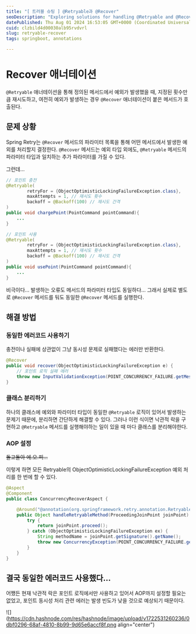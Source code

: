 ```yaml
---
title: "[ 트러블 슈팅 ] @Retryable과 @Recover"
seoDescription: "Exploring solutions for handling @Retryable and @Recover annotations in Spring Retry, focusing on consistent error codes and class segregation"
datePublished: Thu Aug 01 2024 16:53:05 GMT+0000 (Coordinated Universal Time)
cuid: clzbild4d00030alb95rvdvrl
slug: retryable-recover
tags: springboot, annotations

---
```


# Recover 애너테이션

`@Retryable` 애너테이션을 통해 정의된 메서드에서 예외가 발생했을 때, 지정된 횟수만큼 재시도하고, 여전히 예외가 발생하는 경우 `@Recover` 애너테이션이 붙은 메서드가 호출된다.

## 문제 상황

Spring Retry는 `@Recover` 메서드의 파라미터 목록을 통해 어떤 메서드에서 발생한 예외를 처리할지 결정한다. `@Recover` 메서드는 예외 타입 외에도, `@Retryable` 메서드의 파라미터 타입과 일치하는 추가 파라미터를 가질 수 있다.

그런데...

```java
// 포인트 충전
@Retryable(
        retryFor = {ObjectOptimisticLockingFailureException.class},
        maxAttempts = 1, // 재시도 횟수
        backoff = @Backoff(100) // 재시도 간격
)
public void chargePoint(PointCommand pointCommand){
    ...
}

// 포인트 사용
@Retryable(
        retryFor = {ObjectOptimisticLockingFailureException.class},
        maxAttempts = 1, // 재시도 횟수
        backoff = @Backoff(100) // 재시도 간격
)
public void usePoint(PointCommand pointCommand){
    ...
}
```

비극이다... 발생하는 오류도 메서드의 파라미터 타입도 동일하다... 그래서 실제로 별도로 `@Recover` 메서드를 둬도 동일한 `@Recover` 메서드를 실행한다.

## 해결 방법

### 동일한 에러코드 사용하기

충전이나 실패에 상관없이 그냥 동시성 문제로 실패했다는 에러만 반환한다.

```java
@Recover
public void recover(ObjectOptimisticLockingFailureException e) {
    // 포인트 로직 실패 에러
    throw new InputValidationException(POINT_CONCURRENCY_FAILURE.getMessage());
}
```

### 클래스 분리하기

하나의 클래스에 예외와 파라미터 타입이 동일한 `@Retryable` 로직이 있어서 발생하는 문제기 때문에, 분리하면 간단하게 해결할 수 있다. 그러나 이런 식이면 낙관적 락을 구현하고 `@Retryable` 메서드를 실행해야하는 일이 있을 때 마다 클래스를 분리해야한다.

### AOP 설정

<s>돌고돌아 에.오.피...</s>

이렇게 하면 모든 Retryable의 ObjectOptimisticLockingFailureException 예외 처리를 한 번에 할 수 있다.

```java
@Aspect
@Component
public class ConcurrencyRecoverAspect {

    @Around("@annotation(org.springframework.retry.annotation.Retryable)")
    public Object handleRetryableMethod(ProceedingJoinPoint joinPoint) throws Throwable {
        try {
            return joinPoint.proceed();
        } catch (ObjectOptimisticLockingFailureException ex) {
            String methodName = joinPoint.getSignature().getName();
            throw new ConcurrencyException(POINT_CONCURRENCY_FAILURE.getMessage() + methodName);
        }
    }
}
```

## 결국 동일한 에러코드 사용했다...

어쨌든 현재 낙관적 락은 포인트 로직에서만 사용하고 있어서 AOP까지 설정할 필요는 없었고, 포인트 동시성 처리 관련 에러는 발생 빈도가 낮을 것으로 예상되기 때문이다.

![](https://cdn.hashnode.com/res/hashnode/image/upload/v1722531260236/0dbf0296-68af-4810-8b99-9d65e6accf8f.png align="center")